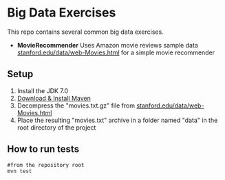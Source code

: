 # Big Data Exercises

This repo contains several common big data exercises.

* **MovieRecommender** Uses Amazon movie reviews sample data   [stanford.edu/data/web-Movies.html](http://snap.stanford.edu/data/web-Movies.html) for a simple movie recommender

    
 
 
## Setup

1. Install the  JDK 7.0
2. [Download & Install Maven](http://maven.apache.org/download.cgi)
3. Decompress the "movies.txt.gz" file from [stanford.edu/data/web-Movies.html](http://snap.stanford.edu/data/web-Movies.html)
4. Place the resulting "movies.txt" archive in a folder named "data" in the root directory of the project  

## How to run tests

    #from the repository root
    mvn test
 
